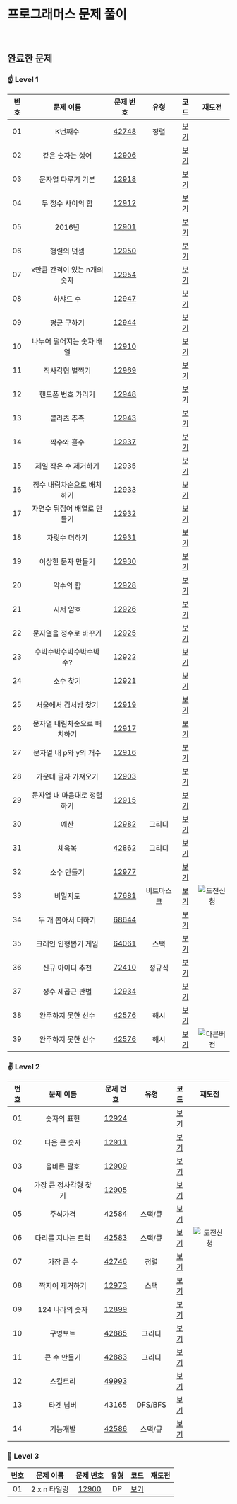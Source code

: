 프로그래머스 문제 풀이
==============================
<br>

## 완료한 문제

### ☝ Level 1

|  번호  |  문제 이름  |  문제 번호  |  유형  |  코드  |  재도전  |
| :-----: | :-----: | :-----: | :-----: | :-----: | :-----: |
| 01 | K번째수 | [42748](https://programmers.co.kr/learn/courses/30/lessons/42748) | 정렬 | [보기](./Level%201/PGM42748.cpp) |  |
| 02 | 같은 숫자는 싫어 | [12906](https://programmers.co.kr/learn/courses/30/lessons/12906) |  | [보기](./Level%201/PGM12906.cpp) |  |
| 03 | 문자열 다루기 기본 | [12918](https://programmers.co.kr/learn/courses/30/lessons/12918) |  | [보기](./Level%201/PGM12918.cpp) |  |
| 04 | 두 정수 사이의 합 | [12912](https://programmers.co.kr/learn/courses/30/lessons/12912) |  | [보기](./Level%201/PGM12912.cpp) |  |
| 05 | 2016년 | [12901](https://programmers.co.kr/learn/courses/30/lessons/12901) |  | [보기](./Level%201/PGM12901.cpp) |  |
| 06 | 행렬의 덧셈 | [12950](https://programmers.co.kr/learn/courses/30/lessons/12950) |  | [보기](./Level%201/PGM12950.cpp) |  |
| 07 | x만큼 간격이 있는 n개의 숫자 | [12954](https://programmers.co.kr/learn/courses/30/lessons/12954) |  | [보기](./Level%201/PGM12954.cpp) |  |
| 08 | 하샤드 수 | [12947](https://programmers.co.kr/learn/courses/30/lessons/12947) |  | [보기](./Level%201/PGM12947.cpp) |  |
| 09 | 평균 구하기 | [12944](https://programmers.co.kr/learn/courses/30/lessons/12944) |  | [보기](./Level%201/PGM12944.cpp) |  |
| 10 | 나누어 떨어지는 숫자 배열 | [12910](https://programmers.co.kr/learn/courses/30/lessons/12910) |  | [보기](./Level%201/PGM12910.cpp) |  |
| 11 | 직사각형 별찍기 | [12969](https://programmers.co.kr/learn/courses/30/lessons/12969) |  | [보기](./Level%201/PGM12969.cpp) |  |
| 12 | 핸드폰 번호 가리기 | [12948](https://programmers.co.kr/learn/courses/30/lessons/12948) |  | [보기](./Level%201/PGM12948.cpp) |  |
| 13 | 콜라츠 추측 | [12943](https://programmers.co.kr/learn/courses/30/lessons/12943) |  | [보기](./Level%201/PGM12943.cpp) |  |
| 14 | 짝수와 홀수 | [12937](https://programmers.co.kr/learn/courses/30/lessons/12937) |  | [보기](./Level%201/PGM12937.cpp) |  |
| 15 | 제일 작은 수 제거하기 | [12935](https://programmers.co.kr/learn/courses/30/lessons/12935) |  | [보기](./Level%201/PGM12935.cpp) |  |
| 16 | 정수 내림차순으로 배치하기 | [12933](https://programmers.co.kr/learn/courses/30/lessons/12933) |  | [보기](./Level%201/PGM12933.cpp) |  |
| 17 | 자연수 뒤집어 배열로 만들기 | [12932](https://programmers.co.kr/learn/courses/30/lessons/12932) |  | [보기](./Level%201/PGM12932.cpp) |  |
| 18 | 자릿수 더하기 | [12931](https://programmers.co.kr/learn/courses/30/lessons/12931) |  | [보기](./Level%201/PGM12931.cpp) |  |
| 19 | 이상한 문자 만들기 | [12930](https://programmers.co.kr/learn/courses/30/lessons/12930) |  | [보기](./Level%201/PGM12930.cpp) |  |
| 20 | 약수의 합 | [12928](https://programmers.co.kr/learn/courses/30/lessons/12928) |  | [보기](./Level%201/PGM12928.cpp) |  |
| 21 | 시저 암호 | [12926](https://programmers.co.kr/learn/courses/30/lessons/12926) |  | [보기](./Level%201/PGM12926.cpp) |  |
| 22 | 문자열을 정수로 바꾸기 | [12925](https://programmers.co.kr/learn/courses/30/lessons/12925) |  | [보기](./Level%201/PGM12925.cpp) |  |
| 23 | 수박수박수박수박수박수? | [12922](https://programmers.co.kr/learn/courses/30/lessons/12922) |  | [보기](./Level%201/PGM12922.cpp) |  |
| 24 | 소수 찾기 | [12921](https://programmers.co.kr/learn/courses/30/lessons/12921) |  | [보기](./Level%201/PGM12921.cpp) |  |
| 25 | 서울에서 김서방 찾기 | [12919](https://programmers.co.kr/learn/courses/30/lessons/12919) |  | [보기](./Level%201/PGM12919.cpp) |  |
| 26 | 문자열 내림차순으로 배치하기 | [12917](https://programmers.co.kr/learn/courses/30/lessons/12917) |  | [보기](./Level%201/PGM12917.cpp) |  |
| 27 | 문자열 내 p와 y의 개수 | [12916](https://programmers.co.kr/learn/courses/30/lessons/12916) |  | [보기](./Level%201/PGM12916.cpp) |  |
| 28 | 가운데 글자 가져오기 | [12903](https://programmers.co.kr/learn/courses/30/lessons/12903) |  | [보기](./Level%201/PGM12903.cpp) |  |
| 29 | 문자열 내 마음대로 정렬하기 | [12915](https://programmers.co.kr/learn/courses/30/lessons/12915) |  | [보기](./Level%201/PGM12915.cpp) |  |
| 30 | 예산 | [12982](https://programmers.co.kr/learn/courses/30/lessons/12982) | 그리디 | [보기](./Level%201/PGM12982.cpp) |  |
| 31 | 체육복 | [42862](https://programmers.co.kr/learn/courses/30/lessons/42862) | 그리디 | [보기](./Level%201/PGM42862.cpp) |  |
| 32 | 소수 만들기 | [12977](https://programmers.co.kr/learn/courses/30/lessons/12977) |  | [보기](./Level%201/PGM12977.cpp) |  |
| 33 | 비밀지도 | [17681](https://programmers.co.kr/learn/courses/30/lessons/17681) | 비트마스크 | [보기](./Level%201/PGM17681.cpp) | ![도전신청] |
| 34 | 두 개 뽑아서 더하기 | [68644](https://programmers.co.kr/learn/courses/30/lessons/68644) |  | [보기](./Level%201/PGM68644.java) |  |
| 35 | 크레인 인형뽑기 게임 | [64061](https://programmers.co.kr/learn/courses/30/lessons/64061) | 스택 | [보기](./Level%201/PGM64061.java) |  |
| 36 | 신규 아이디 추천 | [72410](https://programmers.co.kr/learn/courses/30/lessons/72410) | 정규식 | [보기](./Level%201/PGM72410.java) |  |
| 37 | 정수 제곱근 판별 | [12934](https://programmers.co.kr/learn/courses/30/lessons/12934) |  | [보기](./Level%201/PGM12934.java) |  |
| 38 | 완주하지 못한 선수 | [42576](https://programmers.co.kr/learn/courses/30/lessons/42576) | 해시 | [보기](./Level%201/PGM42576.java) |  |
| 39 | 완주하지 못한 선수 | [42576](https://programmers.co.kr/learn/courses/30/lessons/42576) | 해시 | [보기](./Level%201/PGM42576Re1.java) | ![다른버전] |

### ✌ Level 2

|  번호  |  문제 이름  |  문제 번호  |  유형  |  코드  |  재도전  |
| :-----: | :-----: | :-----: | :-----: | :-----: | :-----: |
| 01 | 숫자의 표현 | [12924](https://programmers.co.kr/learn/courses/30/lessons/12924) |  | [보기](./Level%202/PGM12924.cpp) |  |
| 02 | 다음 큰 숫자 | [12911](https://programmers.co.kr/learn/courses/30/lessons/12911) |  | [보기](./Level%202/PGM12911.cpp) |  |
| 03 | 올바른 괄호 | [12909](https://programmers.co.kr/learn/courses/30/lessons/12909) |  | [보기](./Level%202/PGM12909.cpp) |  |
| 04 | 가장 큰 정사각형 찾기 | [12905](https://programmers.co.kr/learn/courses/30/lessons/12905) |  | [보기](./Level%202/PGM12905.cpp) |  |
| 05 | 주식가격 | [42584](https://programmers.co.kr/learn/courses/30/lessons/42584) | 스택/큐 | [보기](./Level%202/PGM42584.cpp) |  |
| 06 | 다리를 지나는 트럭 | [42583](https://programmers.co.kr/learn/courses/30/lessons/42583) | 스택/큐 | [보기](./Level%202/PGM42583.cpp) | ![도전신청] |
| 07 | 가장 큰 수 | [42746](https://programmers.co.kr/learn/courses/30/lessons/42746) | 정렬 | [보기](./Level%202/PGM42746.cpp) |  |
| 08 | 짝지어 제거하기 | [12973](https://programmers.co.kr/learn/courses/30/lessons/12973) | 스택 | [보기](./Level%202/PGM12973.cpp) |  |
| 09 | 124 나라의 숫자 | [12899](https://programmers.co.kr/learn/courses/30/lessons/12899) |  | [보기](./Level%202/PGM12899.cpp) |  |
| 10 | 구명보트 | [42885](https://programmers.co.kr/learn/courses/30/lessons/42885) | 그리디 | [보기](./Level%202/PGM42885.java) |  |
| 11 | 큰 수 만들기 | [42883](https://programmers.co.kr/learn/courses/30/lessons/42883) | 그리디 | [보기](./Level%202/PGM42883.java) |  |
| 12 | 스킬트리 | [49993](https://programmers.co.kr/learn/courses/30/lessons/49993) |  | [보기](./Level%202/PGM49993.java) |  |
| 13 | 타겟 넘버 | [43165](https://programmers.co.kr/learn/courses/30/lessons/43165) | DFS/BFS | [보기](./Level%202/PGM43165.java) |  |
| 14 | 기능개발 | [42586](https://programmers.co.kr/learn/courses/30/lessons/42586) | 스택/큐 | [보기](./Level%202/PGM42586.java) |  |

### 🤟 Level 3

|  번호  |  문제 이름  |  문제 번호  |  유형  |  코드  |  재도전  |
| :-----: | :-----: | :-----: | :-----: | :-----: | :-----: |
| 01 | 2 x n 타일링 | [12900](https://programmers.co.kr/learn/courses/30/lessons/12900) | DP | [보기](./Level%203/PGM12900.java) |  |

[도전신청]: https://img.shields.io/badge/-도전신청-fd9090
[도전완료]: https://img.shields.io/badge/-도전완료-86b4f9
[다른버전]: https://img.shields.io/badge/-다른버전-646eff